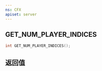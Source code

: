 ```yaml
---
ns: CFX
apiset: server
---
```

## GET_NUM_PLAYER_INDICES

```c
int GET_NUM_PLAYER_INDICES();
```


## 返回值
